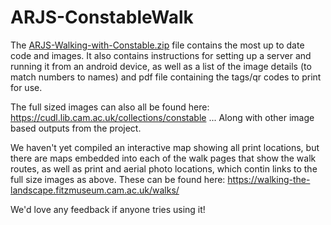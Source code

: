 # ARJS-ConstableWalk

The [ARJS-Walking-with-Constable.zip](/ARJS-Walking-with-Constable.zip)  file contains the most up to date code and images. It also contains instructions for setting up a server and running it from an android device, as well as a list of the image details (to match numbers to names) and pdf file containing the tags/qr codes to print for use.

The full sized images can also all be found here:
https://cudl.lib.cam.ac.uk/collections/constable
... Along with other image based outputs from the project.

We haven't yet compiled an interactive map showing all print locations, but there are maps embedded into each of the walk pages that show the walk routes, as well as print and aerial photo locations, which contin links to the full size images as above. These can be found here:
https://walking-the-landscape.fitzmuseum.cam.ac.uk/walks/

We'd love any feedback if anyone tries using it! 
